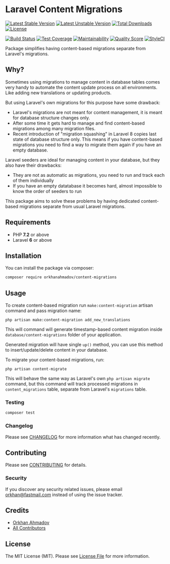 # Laravel Content Migrations

[![Latest Stable Version](https://poser.pugx.org/orkhanahmadov/content-migrations/v/stable)](https://packagist.org/packages/orkhanahmadov/content-migrations)
[![Latest Unstable Version](https://poser.pugx.org/orkhanahmadov/content-migrations/v/unstable)](https://packagist.org/packages/orkhanahmadov/content-migrations)
[![Total Downloads](https://img.shields.io/packagist/dt/orkhanahmadov/content-migrations)](https://packagist.org/packages/orkhanahmadov/content-migrations)
[![License](https://img.shields.io/github/license/orkhanahmadov/content-migrations.svg)](https://github.com/orkhanahmadov/content-migrations/blob/master/LICENSE.md)

[![Build Status](https://img.shields.io/travis/orkhanahmadov/content-migrations.svg)](https://travis-ci.org/orkhanahmadov/content-migrations)
[![Test Coverage](https://api.codeclimate.com/v1/badges/5153c5e9c6ba6f6dff00/test_coverage)](https://codeclimate.com/github/orkhanahmadov/content-migrations/test_coverage)
[![Maintainability](https://api.codeclimate.com/v1/badges/5153c5e9c6ba6f6dff00/maintainability)](https://codeclimate.com/github/orkhanahmadov/content-migrations/maintainability)
[![Quality Score](https://img.shields.io/scrutinizer/g/orkhanahmadov/content-migrations.svg)](https://scrutinizer-ci.com/g/orkhanahmadov/content-migrations)
[![StyleCI](https://github.styleci.io/repos/297263051/shield?branch=master)](https://github.styleci.io/repos/297263051?branch=master)

Package simplifies having content-based migrations separate from Laravel's migrations.

## Why?

Sometimes using migrations to manage content in database tables comes very handy to automate the content update process on all environments. Like adding new translations or updating products.

But using Laravel's own migrations for this purpose have some drawback:

* Laravel's migrations are not meant for content management, it is meant for database structure changes only.
* After some time it gets hard to manage and find content-based migrations among many migration files.
* Recent introduction of "migration squashing" in Laravel 8 copies last state of database structure only. This means if you have content-based migrations you need to find a way to migrate them again if you have an empty database.

Laravel seeders are ideal for managing content in your database, but they also have their drawbacks:

* They are not as automatic as migrations, you need to run and track each of them individually
* If you have an empty datatabase it becomes hard, almost impossible to know the order of seeders to run

This package aims to solve these problems by having dedicated content-based migrations separate from usual Laravel migrations.

## Requirements

* PHP **7.2** or above
* Laravel **6** or above 

## Installation

You can install the package via composer:

```bash
composer require orkhanahmadov/content-migrations
```

## Usage

To create content-based migration run `make:content-migration` artisan command and pass migration name:

``` shell script
php artisan make:content-migration add_new_translations
```

This will command will generate timestamp-based content migration inside `database/content-migrations` folder of your application.

Generated migration will have single `up()` method, you can use this method to insert/update/delete content in your database.

To migrate your content-based migrations, run:

``` shell script
php artisan content-migrate
```

This will behave the same way as Laravel's own `php artisan migrate` command, but this command will track processed migrations in `content_migrations` table, separate from Laravel's `migrations` table. 

### Testing

``` bash
composer test
```

### Changelog

Please see [CHANGELOG](CHANGELOG.md) for more information what has changed recently.

## Contributing

Please see [CONTRIBUTING](CONTRIBUTING.md) for details.

### Security

If you discover any security related issues, please email orkhan@fastmail.com instead of using the issue tracker.

## Credits

- [Orkhan Ahmadov](https://github.com/orkhanahmadov)
- [All Contributors](../../contributors)

## License

The MIT License (MIT). Please see [License File](LICENSE.md) for more information.
